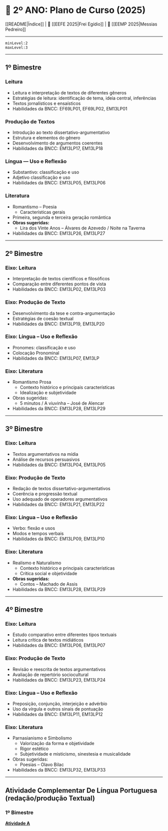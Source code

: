 # 📕 2º ANO: Plano de Curso (2025)

[[README|Índice]] | 📘 [[EEFE 2025|Frei Egídio]] | 📕 [[EEMP 2025|Messias Pedreiro]]

---
```toc
minLevel:2
maxLevel:3
```
---

## 1º Bimestre

### Leitura
- Leitura e interpretação de textos de diferentes gêneros
- Estratégias de leitura: identificação de tema, ideia central, inferências
- Textos jornalísticos e ensaísticos
- Habilidades da BNCC: EF69LP01, EF69LP02, EM13LP01

###  Produção de Textos
- Introdução ao texto dissertativo-argumentativo
- Estrutura e elementos do gênero
- Desenvolvimento de argumentos coerentes
- Habilidades da BNCC: EM13LP17, EM13LP18

### Língua — Uso e Reflexão
- Substantivo: classificação e uso
- Adjetivo classificação e uso
- Habilidades da BNCC: EM13LP05, EM13LP06

### Literatura
- Romantismo – Poesia
	- Características gerais
- Primeira, segunda e terceira geração romântica
- **Obras sugeridas:**
	- Lira dos Vinte Anos – Álvares de Azevedo / Noite na Taverna
- Habilidades da BNCC: EM13LP26, EM13LP27
___

## 2º Bimestre

### Eixo: Leitura
- Interpretação de textos científicos e filosóficos
- Comparação entre diferentes pontos de vista
- Habilidades da BNCC: EM13LP02, EM13LP03

### Eixo: Produção de Texto
- Desenvolvimento da tese e contra-argumentação
- Estratégias de coesão textual
- Habilidades da BNCC: EM13LP19, EM13LP20

### Eixo: Língua – Uso e Reflexão
- Pronomes: classificação e uso
- Colocação Pronominal
- Habilidades da BNCC: EM13LP07, EM13LP

### Eixo: Literatura
- Romantismo Prosa
	- Contexto histórico e principais características
	- Idealização e subjetividade
- Obras sugeridas:
	- 5 minutos / A viuvinha – José de Alencar
- Habilidades da BNCC: EM13LP28, EM13LP29



___

## 3º Bimestre

### Eixo: Leitura
- Textos argumentativos na mídia
- Análise de recursos persuasivos
- Habilidades da BNCC: EM13LP04, EM13LP05

### Eixo: Produção de Texto

- Redação de textos dissertativo-argumentativos
- Coerência e progressão textual
- Uso adequado de operadores argumentativos
- Habilidades da BNCC: EM13LP21, EM13LP22

### Eixo: Língua – Uso e Reflexão
- Verbo: flexão e usos
- Modos e tempos verbais
- Habilidades da BNCC: EM13LP09, EM13LP10

### Eixo: Literatura
- Realismo e Naturalismo
	- Contexto histórico e principais características
	- Crítica social e objetividade
- **Obras sugeridas:**
	- Contos – Machado de Assis
- Habilidades da BNCC: EM13LP28, EM13LP29

___

## 4º Bimestre

### Eixo: Leitura
- Estudo comparativo entre diferentes tipos textuais
- Leitura crítica de textos midiáticos
- Habilidades da BNCC: EM13LP06, EM13LP07

### Eixo: Produção de Texto
- Revisão e reescrita de textos argumentativos
- Avaliação de repertório sociocultural
- Habilidades da BNCC: EM13LP23, EM13LP24

### Eixo: Língua – Uso e Reflexão
- Preposição, conjunção, interjeição e advérbio
- Uso da vírgula e outros sinais de pontuação
- Habilidades da BNCC: EM13LP11, EM13LP12

### Eixo: Literatura
- Parnasianismo e Simbolismo
	- Valorização da forma e objetividade
	- Rigor estético
	- Subjetividade e misticismo, sinestesia e musicalidade
- Obras sugeridas:
	- Poesias – Olavo Bilac
- Habilidades da BNCC: EM13LP32, EM13LP33

---

## Atividade Complementar De Língua Portuguesa (redação/produção Textual)

### 1º Bimestre

**[Atividade A]()**